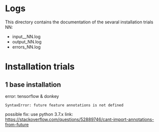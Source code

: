 # Logs
This directory contains the documentation of the sevaral installation trials NN:
- input__NN.log
- output_NN.log
- errors_NN.log

# Installation trials

## 1 base installation
error: tensorflow & donkey
```
SyntaxError: future feature annotations is not defined
```

possible fix: use python 3.7.x
link: https://stackoverflow.com/questions/52889746/cant-import-annotations-from-future
